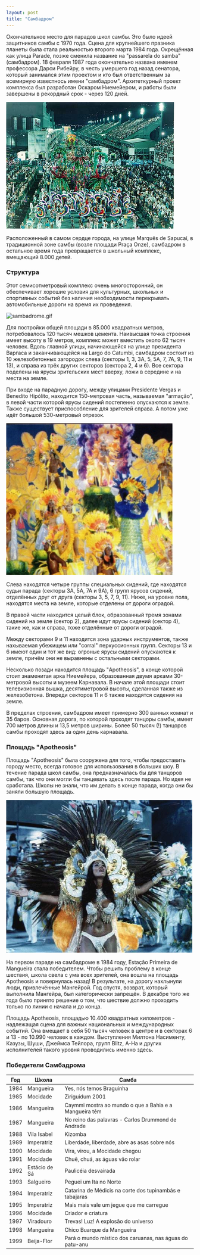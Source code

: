 ```yaml
---
layout: post
title: "Самбадром"
---
```


Окончательное место для парадов школ самбы. Это было идеей защитников самбы с 1970 года. Сцена для крупнейшего празника планеты была стала реальностью второго марта 1984 года. Окрещённая как улица Parade, позже сменила название на "passarela do samba" (самбадром). 18 февраля 1987 года окончательно названа именем профессора Дарси Рибейру, в честь умершего год назад сенатора, который занимался этим проектом и кто был ответственным за всемирную известнось имени "самбадром". Архитеткурный проект комплекса был разработан Оскаром Ниемейером, и работы были завершены в рекордный срок - через 120 дней.

![8.jpg](/img/carnaval/big/8.jpg)

Расположенный в самом сердце города, на улице Marquês de Sapucaí, в традиционной зоне самбы (возле площади Praça Onze), самбадром в остальное время года превращается в школьный комплекс, вмещающий 8.000 детей.

### Структура

Этот семисотметровый комплекс очень многосторонний, он обеспечивает хорошие условия для культурных, школьных и спортивных событий без наличия необходимости перекрывать автомобильные дороги на время их проведения.

![sambadrome.gif](/img/carnaval/big/sambadrome.gif)

Для постройки общей площади в 85.000 квадратных метров, потребовалось 120 тысяч мешков цемента. Наивысшая точка строения имеет высоту в 19 метров, комплекс может вместить около 62 тысяч человек. Вдоль главной улицы, начинающейся на улице президента Варгаса и заканчивающейся на Largo do Catumbi, самбадром состоит из 10 железобетонных загородок слева (секторы 1, 3, 3A, 5, 5A, 7, 7A, 9, 11 и 13), и справа из трёх других секторов (сектора 2, 4 и 6). Все сектора поделены на ярусы зрительских мест вверху, ложи в середине и на места на земле.

При входе на парадную дорогу, между улицами Presidente Vergas и Benedito Hipólito, находится 150-метровая часть, называемая "armação", в левой части которой ярусы сидений постепенно опускаются к земле. Также существует приспособление для зрителей справа. А потом уже идёт большой 530-метровый отрезок.

![2.jpg](/img/carnaval/big/2.jpg)

Слева находятся четыре группы специальных сидений, где находятся судьи парада (секторы 3A, 5A, 7A и 9A), 6 групп ярусов сидений, отделённых друг от друга (секторы 3, 5, 7, 9, 11). Ниже, на уровне пола, находятся места на земле, которые отделены от дороги оградой.

В правой части находится целый блок, образованный тремя зонами сидений на земле (сектор 2), далее идут ярусы сидений (сектор 4), такие же, как и справа, тоже отделённые от дороги оградой.

Между секторами 9 и 11 находится зона ударных инструментов, также нахываемая убежищем или "corral" перкуссионных групп. Секторы 13 и 6 имеют один и тот же вид: огроные ярусы сидений опускаются к земле, причём они не выравнены с остальными секторами.

Несколько позади находится площадь "Apotheosis", в конце которой стоит знаменитая арка Ниемейера, образованная двумя арками 30-метровой высоты и музеем Карнавала. В начале этой площади стоит телевизионная вышка, десятиметровой высоты, сделанная также из железобетона. Впереди секторов 11 и 6 также находятся сидения на земле.

В пределах строения, самбадром имеет примерно 300 ванных комнат и 35 баров. Основная дорога, по которой проходят танцоры самбы, имеет 700 метров длины и 13,5 метров ширины. Более 50 тысяч (!) танцоров самбы проходят здесь за один день карнавала.

### Площадь "Apotheosis"

Площадь "Apotheosis" была сооружена для того, чтобы предоставить городу место, всегда готовое для использования в больших шоу. В течение парада школ самбы, она предназначалась бы для танцоров самбы, так что они могли бы танцевать здесь после парада. Но идея не сработала. Школы не знали, что им делать в конце парада, когда они бы заняли большую площадь.

![12.jpg](/img/carnaval/big/12.jpg)

На первом параде на самбадроме в 1984 году, Estação Primeira de Mangueira стала победителем. Чтобы решить проблему в конце шествия, школа свела с ума всех зрителей, она вошла на площадь Apotheosis и повернулась назад! В результате, на дорогу нахлынули люди, привлечённые Мангейрой. Год спустя, возврат, который выполнила Мангейра, был категорически запрещён. В декабре того же года было принято решение о том, что шествие должно проходить только по линии с начала и до конца.

Площадь Apotheosis, площадью 10.400 квадратных километров - надлежащая сцена для важных национальных и международных событий. Она вмещает в себя 50 тысяч человек в центре и в секторах 6 и 13 - по 10.990 человек в каждом. Выступления Милтона Насименту, Казузы, Шуши, Джеймса Тейлора, групп Blitz, A-Ha и других исполнителей такого уровня проводились именно здесь.

### Победители Самбадрома

Год	| Школа	| Самба
--- | ----- | -----
1984 | Mangueira | Yes, nós temos Braguinha
1985 | Mocidade | Ziriguidum 2001
1986 | Mangueira | Caymmi mostra ao mundo o que a Bahia e a Mangueira têm
1987| Mangueira | No reino das palavras - Carlos Drummond de Andrade
1988 | Vila Isabel | Kizomba
1989 | Imperatriz | Liberdade, liberdade, abre as asas sobre nós
1990 | Mocidade | Vira, virou, a Mocidade chegou
1991 | Mocidade | Chuê, chuá, as águas vão rolar
1992 | Estácio de Sá | Paulicéia desvairada
1993 | Salgueiro | Peguei um Ita no Norte
1994 | Imperatriz | Catarina de Médicis na corte dos tupinambás e tabajaras
1995 | Imperatriz | Mais mais vale um jegue que me carregue
1996 | Mocidade | Criador e criatura
1997 | Viradouro | Trevas! Luz! A explosão do universo
1998 | Mangueira | Chico Buarque da Mangueira
1999 | Beija-Flor | Pará o mundo místico dos caruanas, nas águas do patu-anu
